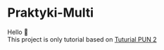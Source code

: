 # Praktyki-Multi
Hello :wave:<br>
This project is only tutorial based on <a href="https://doc.photonengine.com/en-us/pun/v2/demos-and-tutorials/pun-basics-tutorial/intro">Tuturial PUN 2</a>
